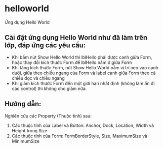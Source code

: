 # helloworld
Ứng dụng Hello World

## Cài đặt ứng dụng Hello World như đã làm trên lớp, đáp ứng các yêu cầu:
+ Khi bấm nút Show Hello World thì lblHello phải được canh giữa Form, hoặc thay đổi kích thước Form để lblHello nằm ở giữa Form
+ Khi tăng kích thước Form, nút Show Hello World nằm vị trí neo vào cạnh dưới, giữa theo chiều ngang của Form và label  canh giữa Form theo cả chiều dọc và chiều ngang
+ Khi giảm kích thước Form đến một giới hạn nhất định (không làm ẩn đi các control) thì không cho giảm nữa.
    
## Hướng dẫn:
Nghiên cứu các Property (Thuộc tính) sau:
 1. Các thuộc tính của Label và Button: Anchor, Dock, Location, Width và Height trong Size
 2. Các thuộc tính của Form: FormBorderStyle, Size, MaximumSize và MinimumSize
